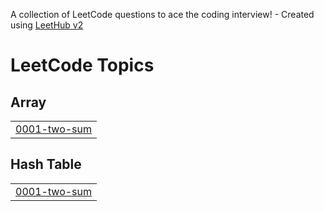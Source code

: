 A collection of LeetCode questions to ace the coding interview! - Created using [LeetHub v2](https://github.com/arunbhardwaj/LeetHub-2.0)
<!---LeetCode Topics Start-->
# LeetCode Topics
## Array
|  |
| ------- |
| [0001-two-sum](https://github.com/RehanAfzalkhan/Leetcode-solutions/tree/master/0001-two-sum) |
## Hash Table
|  |
| ------- |
| [0001-two-sum](https://github.com/RehanAfzalkhan/Leetcode-solutions/tree/master/0001-two-sum) |
<!---LeetCode Topics End-->